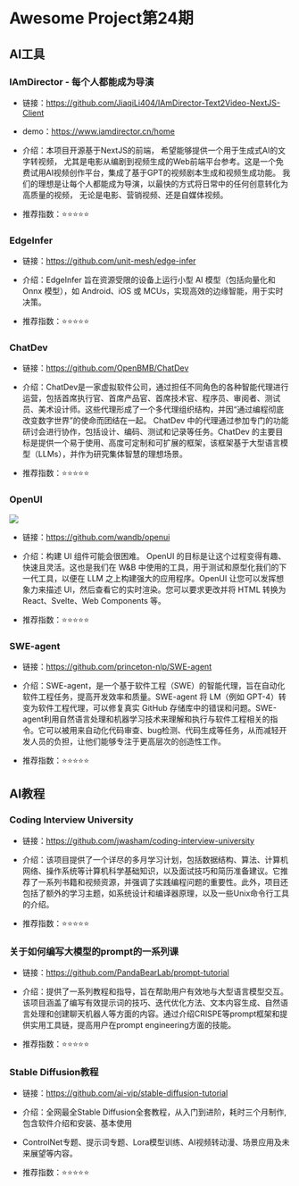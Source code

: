 # Awesome Project第24期

## AI工具

### IAmDirector - 每个人都能成为导演

- 链接：https://github.com/JiaqiLi404/IAmDirector-Text2Video-NextJS-Client

- demo：https://www.iamdirector.cn/home

- 介绍：​​本项目开源基于NextJS的前端， 希望能够提供一个用于生成式AI的文字转视频， 尤其是电影从编剧到视频生成的Web前端平台参考。这是一个免费试用AI视频创作平台，集成了基于GPT的视频剧本生成和视频生成功能。 我们的理想是让每个人都能成为导演，以最快的方式将日常中的任何创意转化为高质量的视频， 无论是电影、营销视频、还是自媒体视频。

- 推荐指数：⭐️⭐️⭐️⭐️⭐️

### EdgeInfer

- 链接：https://github.com/unit-mesh/edge-infer
  
- 介绍：​​EdgeInfer 旨在资源受限的设备上运行小型 AI 模型（包括向量化和 Onnx 模型），如 Android、iOS 或 MCUs，实现高效的边缘智能，用于实时决策。

- 推荐指数：⭐️⭐️⭐️⭐️⭐️

### ChatDev

- 链接：https://github.com/OpenBMB/ChatDev
  
- 介绍：​​ChatDev是一家虚拟软件公司，通过担任不同角色的各种智能代理进行运营，包括首席执行官、首席产品官、首席技术官、程序员、审阅者、测试员、美术设计师。这些代理形成了一个多代理组织结构，并因“通过编程彻底改变数字世界”的使命而团结在一起。 ChatDev 中的代理通过参加专门的功能研讨会进行协作，包括设计、编码、测试和记录等任务。ChatDev 的主要目标是提供一个易于使用、高度可定制和可扩展的框架，该框架基于大型语言模型（LLMs），并作为研究集体智慧的理想场景。

- 推荐指数：⭐️⭐️⭐️⭐️⭐️

### OpenUI

![](images/20240401-20240407/openui.png)

- 链接：https://github.com/wandb/openui
  
- 介绍：构建 UI 组件可能会很困难。 OpenUI 的目标是让这个过程变得有趣、快速且灵活。这也是我们在 W&B 中使用的工具，用于测试和原型化我们的下一代工具，以便在 LLM 之上构建强大的应用程序。O​​penUI 让您可以发挥想象力来描述 UI，然后查看它的实时渲染。您可以要求更改并将 HTML 转换为 React、Svelte、Web Components 等。

- 推荐指数：⭐️⭐️⭐️⭐️⭐️

### SWE-agent

- 链接：https://github.com/princeton-nlp/SWE-agent
  
- 介绍：​SWE-agent，是一个基于软件工程（SWE）的智能代理，旨在自动化软件工程任务，提高开发效率和质量。​SWE-agent 将 LM（例如 GPT-4）转变为软件工程代理，可以修复真实 GitHub 存储库中的错误和问题。SWE-agent利用自然语言处理和机器学习技术来理解和执行与软件工程相关的指令。它可以被用来自动化代码审查、bug检测、代码生成等任务，从而减轻开发人员的负担，让他们能够专注于更高层次的创造性工作。

- 推荐指数：⭐️⭐️⭐️⭐️⭐️

## AI教程

### Coding Interview University

- 链接：https://github.com/jwasham/coding-interview-university
  
- 介绍：​​该项目提供了一个详尽的多月学习计划，包括数据结构、算法、计算机网络、操作系统等计算机科学基础知识，以及面试技巧和简历准备建议。它推荐了一系列书籍和视频资源，并强调了实践编程问题的重要性。此外，项目还包括了额外的学习主题，如系统设计和编译器原理，以及一些Unix命令行工具的介绍。

- 推荐指数：⭐️⭐️⭐️⭐️⭐️



### 关于如何编写大模型的prompt的一系列课

- 链接：https://github.com/PandaBearLab/prompt-tutorial
  
- 介绍：​​提供了一系列教程和指导，旨在帮助用户有效地与大型语言模型交互。该项目涵盖了编写有效提示词的技巧、迭代优化方法、文本内容生成、自然语言处理和创建聊天机器人等方面的内容。通过介绍CRISPE等prompt框架和提供实用工具链，提高用户在prompt engineering方面的技能。

- 推荐指数：⭐️⭐️⭐️⭐️⭐️

### Stable Diffusion教程

- 链接：https://github.com/ai-vip/stable-diffusion-tutorial
  
- 介绍：​​全网最全Stable Diffusion全套教程，从入门到进阶，耗时三个月制作,包含软件介绍和安装、基本使用
- ControlNet专题、提示词专题、Lora模型训练、AI视频转动漫、场景应用及未来展望等内容。

- 推荐指数：⭐️⭐️⭐️⭐️⭐️